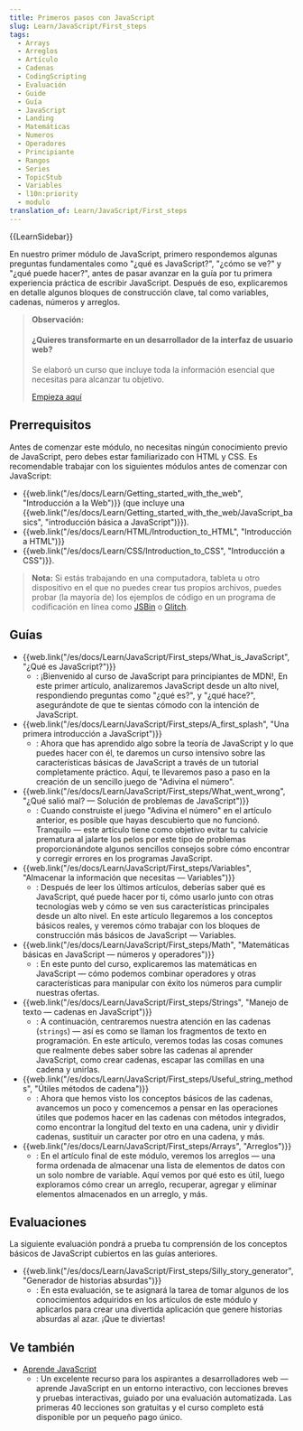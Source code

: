 ```yaml
---
title: Primeros pasos con JavaScript
slug: Learn/JavaScript/First_steps
tags:
  - Arrays
  - Arreglos
  - Artículo
  - Cadenas
  - CodingScripting
  - Evaluación
  - Guide
  - Guía
  - JavaScript
  - Landing
  - Matemáticas
  - Numeros
  - Operadores
  - Principiante
  - Rangos
  - Series
  - TopicStub
  - Variables
  - l10n:priority
  - modulo
translation_of: Learn/JavaScript/First_steps
---
```

{{LearnSidebar}}

En nuestro primer módulo de JavaScript, primero respondemos algunas preguntas fundamentales como "¿qué es JavaScript?", "¿cómo se ve?" y "¿qué puede hacer?", antes de pasar avanzar en la guía por tu primera experiencia práctica de escribir JavaScript. Después de eso, explicaremos en detalle algunos bloques de construcción clave, tal como variables, cadenas, números y arreglos.

> **Observación:**
>
> #### ¿Quieres transformarte en un desarrollador de la interfaz de usuario web?
>
> Se elaboró un curso que incluye toda la información esencial que necesitas para alcanzar tu objetivo.
>
> [Empieza aquí](/es/docs/Learn/Front-end_web_developer)

## Prerrequisitos

Antes de comenzar este módulo, no necesitas ningún conocimiento previo de JavaScript, pero debes estar familiarizado con HTML y CSS. Es recomendable trabajar con los siguientes módulos antes de comenzar con JavaScript:

- {{web.link("/es/docs/Learn/Getting_started_with_the_web", "Introducción a la Web")}} (que incluye una {{web.link("/es/docs/Learn/Getting_started_with_the_web/JavaScript_basics", "introducción básica a JavaScript")}}).
- {{web.link("/es/docs/Learn/HTML/Introduction_to_HTML", "Introducción a HTML")}}
- {{web.link("/es/docs/Learn/CSS/Introduction_to_CSS", "Introducción a CSS")}}.

> **Nota:** Si estás trabajando en una computadora, tableta u otro dispositivo en el que no puedes crear tus propios archivos, puedes probar (la mayoría de) los ejemplos de código en un programa de codificación en línea como [JSBin](http://jsbin.com/) o [Glitch](https://glitch.com/).

## Guías

- {{web.link("/es/docs/Learn/JavaScript/First_steps/What_is_JavaScript", "¿Qué es JavaScript?")}}
  - : ¡Bienvenido al curso de JavaScript para principiantes de MDN!, En este primer artículo, analizaremos JavaScript desde un alto nivel, respondiendo preguntas como "¿qué es?", y "¿qué hace?", asegurándote de que te sientas cómodo con la intención de JavaScript.
- {{web.link("/es/docs/Learn/JavaScript/First_steps/A_first_splash", "Una primera introducción a JavaScript")}}
  - : Ahora que has aprendido algo sobre la teoría de JavaScript y lo que puedes hacer con él, te daremos un curso intensivo sobre las características básicas de JavaScript a través de un tutorial completamente práctico. Aquí, te llevaremos paso a paso en la creación de un sencillo juego de "Adivina el número".
- {{web.link("/es/docs/Learn/JavaScript/First_steps/What_went_wrong", "¿Qué salió mal? — Solución de problemas de JavaScript")}}
  - : Cuando construiste el juego "Adivina el número" en el artículo anterior, es posible que hayas descubierto que no funcionó. Tranquilo — este artículo tiene como objetivo evitar tu calvicie prematura al jalarte los pelos por este tipo de problemas proporcionándote algunos sencillos consejos sobre cómo encontrar y corregir errores en los programas JavaScript.
- {{web.link("/es/docs/Learn/JavaScript/First_steps/Variables", "Almacenar la información que necesitas — Variables")}}
  - : Después de leer los últimos artículos, deberías saber qué es JavaScript, qué puede hacer por ti, cómo usarlo junto con otras tecnologías web y cómo se ven sus características principales desde un alto nivel. En este artículo llegaremos a los conceptos básicos reales, y veremos cómo trabajar con los bloques de construcción más básicos de JavaScript — Variables.
- {{web.link("/es/docs/Learn/JavaScript/First_steps/Math", "Matemáticas básicas en JavaScript — números y operadores")}}
  - : En este punto del curso, explicaremos las matemáticas en JavaScript — cómo podemos combinar operadores y otras características para manipular con éxito los números para cumplir nuestras ofertas.
- {{web.link("/es/docs/Learn/JavaScript/First_steps/Strings", "Manejo de texto — cadenas en JavaScript")}}
  - : A continuación, centraremos nuestra atención en las cadenas (`strings`) — así es como se llaman los fragmentos de texto en programación. En este artículo, veremos todas las cosas comunes que realmente debes saber sobre las cadenas al aprender JavaScript, como crear cadenas, escapar las comillas en una cadena y unirlas.
- {{web.link("/es/docs/Learn/JavaScript/First_steps/Useful_string_methods", "Útiles métodos de cadena")}}
  - : Ahora que hemos visto los conceptos básicos de las cadenas, avancemos un poco y comencemos a pensar en las operaciones útiles que podemos hacer en las cadenas con métodos integrados, como encontrar la longitud del texto en una cadena, unir y dividir cadenas, sustituir un caracter por otro en una cadena, y más.
- {{web.link("/es/docs/Learn/JavaScript/First_steps/Arrays", "Arreglos")}}
  - : En el artículo final de este módulo, veremos los arreglos — una forma ordenada de almacenar una lista de elementos de datos con un solo nombre de variable. Aquí vemos por qué esto es útil, luego exploramos cómo crear un arreglo, recuperar, agregar y eliminar elementos almacenados en un arreglo, y más.

## Evaluaciones

La siguiente evaluación pondrá a prueba tu comprensión de los conceptos básicos de JavaScript cubiertos en las guías anteriores.

- {{web.link("/es/docs/Learn/JavaScript/First_steps/Silly_story_generator", "Generador de historias absurdas")}}
  - : En esta evaluación, se te asignará la tarea de tomar algunos de los conocimientos adquiridos en los artículos de este módulo y aplicarlos para crear una divertida aplicación que genere historias absurdas al azar. ¡Que te diviertas!

## Ve también

- [Aprende JavaScript](https://learnjavascript.online/)
  - : Un excelente recurso para los aspirantes a desarrolladores web — aprende JavaScript en un entorno interactivo, con lecciones breves y pruebas interactivas, guiado por una evaluación automatizada. Las primeras 40 lecciones son gratuitas y el curso completo está disponible por un pequeño pago único.
